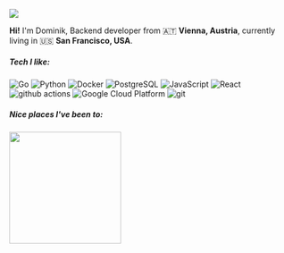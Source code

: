 ![](https://github.com/egonelbre/gophers/raw/master/.thumb/animation/2bit-sprite/demo.gif)



<p><strong>Hi!</strong> I'm Dominik, Backend developer from 🇦🇹 <b>Vienna, Austria</b>, currently living in 🇺🇸 <b>San Francisco, USA</b>. </p>

<h5>Tech I like:</h5>
<p>
  <img alt="Go" src="https://img.shields.io/badge/Go-00ADD8?flat-square&logo=go&logoColor=white" />
  <img alt="Python" src="https://img.shields.io/badge/Python-3776AB?style=flat-square&logo=python&logoColor=white" />
  <img alt="Docker" src="https://img.shields.io/badge/-Docker-46a2f1?style=flat-square&logo=docker&logoColor=white" />
  <img alt="PostgreSQL" src="https://img.shields.io/badge/PostgreSQL-316192?flat-square&logo=postgresql&logoColor=white" />
  <img alt="JavaScript" src="https://img.shields.io/badge/JavaScript-323330?flat-square&logo=javascript&logoColor=F7DF1E" />
  <img alt="React" src="https://img.shields.io/badge/React-20232A?flat-square&logo=react&logoColor=61DAFB" />
  <img alt="github actions" src="https://img.shields.io/badge/-Github_Actions-2088FF?style=flat-square&logo=github-actions&logoColor=white" />
  <img alt="Google Cloud Platform" src="https://img.shields.io/badge/-Google_Cloud_Platform-1a73e8?style=flat-square&logo=google-cloud&logoColor=white" />
  <img alt="git" src="https://img.shields.io/badge/-Git-F05032?style=flat-square&logo=git&logoColor=white" />

</p>
<h5>Nice places I've been to:</h5>
<p><a href="https://www.instagram.com/dominik_dario/" target="_blank"><img src="https://i.imgur.com/AcNpYJc.png" height=200/></a></p>
